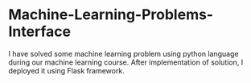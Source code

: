 # Machine-Learning-Problems-Interface
I have solved some machine learning problem using python language during our machine learning course. After implementation of solution, I deployed it using Flask framework.
